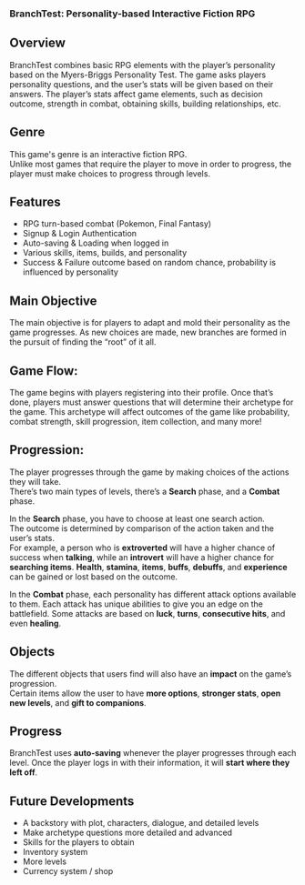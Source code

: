### BranchTest: Personality-based Interactive Fiction RPG

## Overview
BranchTest combines basic RPG elements with the player’s personality based on the Myers-Briggs Personality Test. The game asks players personality questions, and the user’s stats will be given based on their answers. 
The player’s stats affect game elements, such as decision outcome, strength in combat, obtaining skills, building relationships, etc.

## Genre
This game's genre is an interactive fiction RPG.  
Unlike most games that require the player to move in order to progress, the player must make choices to progress through levels.

## Features
- RPG turn-based combat (Pokemon, Final Fantasy)
- Signup & Login Authentication
- Auto-saving & Loading when logged in
- Various skills, items, builds, and personality
- Success & Failure outcome based on random chance, probability is influenced by personality

## Main Objective
The main objective is for players to adapt and mold their personality as the game progresses. 
As new choices are made, new branches are formed in the pursuit of finding the “root” of it all.

## Game Flow:
The game begins with players registering into their profile. 
Once that’s done, players must answer questions that will determine their archetype for the game.
This archetype will affect outcomes of the game like probability, combat strength, skill progression, item collection, and many more!

## Progression:
The player progresses through the game by making choices of the actions they will take.  
There’s two main types of levels, there’s a **Search** phase, and a **Combat** phase. 

In the **Search** phase, you have to choose at least one search action.  
The outcome is determined by comparison of the action taken and the user’s stats.  
For example, a person who is **extroverted** will have a higher chance of success when **talking**, while an **introvert** will have a higher chance for **searching items**. 
**Health**, **stamina**, **items**, **buffs**, **debuffs**, and **experience** can be gained or lost based on the outcome.

In the **Combat** phase, each personality has different attack options available to them. 
Each attack has unique abilities to give you an edge on the battlefield. Some attacks are based on **luck**, **turns**, **consecutive hits**, and even **healing**. 

## Objects
The different objects that users find will also have an **impact** on the game’s progression.  
Certain items allow the user to have **more options**, **stronger stats**, **open new levels**, and **gift to companions**.

## Progress
BranchTest uses **auto-saving** whenever the player progresses through each level.
Once the player logs in with their information, it will **start where they left off**.

## Future Developments
- A backstory with plot, characters, dialogue, and detailed levels
- Make archetype questions more detailed and advanced
- Skills for the players to obtain
- Inventory system
- More levels
- Currency system / shop





